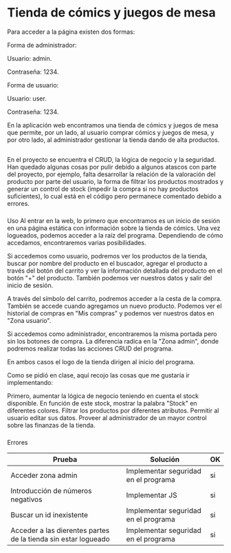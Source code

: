# Tienda de cómics y juegos de mesa
Para acceder a la página existen dos formas:

Forma de administrador:

Usuario: admin.

Contraseña: 1234.


Forma de usuario:

Usuario: user.

Contraseña: 1234.

En la aplicación web encontramos una tienda de cómics y juegos de mesa que permite, por un lado, al usuario comprar cómics y juegos de mesa, y por otro lado, al administrador gestionar la tienda dando de alta productos.

##
En el proyecto se encuentra el CRUD, la lógica de negocio y la seguridad. Han quedado algunas cosas por pulir debido a algunos atascos con parte del proyecto, por ejemplo, falta desarrollar la relación de la valoración del producto por parte del usuario, la forma de filtrar los productos mostrados y generar un control de stock (impedir la compra si no hay productos suficientes), lo cual está en el código pero permanece comentado debido a errores.

###
Uso
Al entrar en la web, lo primero que encontramos es un inicio de sesión en una página estática con información sobre la tienda de cómics. Una vez logueados, podemos acceder a la raíz del programa. Dependiendo de cómo accedamos, encontraremos varias posibilidades.

Si accedemos como usuario, podremos ver los productos de la tienda, buscar por nombre del producto en el buscador, agregar el producto a través del botón del carrito y ver la información detallada del producto en el botón "+" del producto. También podemos ver nuestros datos y salir del inicio de sesión.

A través del símbolo del carrito, podremos acceder a la cesta de la compra. También se accede cuando agregamos un nuevo producto. Podemos ver el historial de compras en "Mis compras" y podemos ver nuestros datos en "Zona usuario".

Si accedemos como administrador, encontraremos la misma portada pero sin los botones de compra. La diferencia radica en la "Zona admin", donde podremos realizar todas las acciones CRUD del programa.

En ambos casos el logo de la tienda dirigen al inicio del programa.

Como se pidió en clase, aquí recojo las cosas que me gustaría ir implementando:

Primero, aumentar la lógica de negocio teniendo en cuenta el stock disponible.
En función de este stock, mostrar la palabra "Stock" en diferentes colores.
Filtrar los productos por diferentes atributos.
Permitir al usuario editar sus datos.
Proveer al administrador de un mayor control sobre las finanzas de la tienda.
###

Errores

| Prueba | Solución | OK |
| --- | --- | --- |
| Acceder zona admin | Implementar seguridad en el programa | si |
| Introducción de números negativos | Implementar JS | si |
| Buscar un id inexistente | Implementar seguridad en el programa | si |
| Acceder a las dierentes partes de la tienda sin estar logueado | Implementar seguridad en el programa | si |

